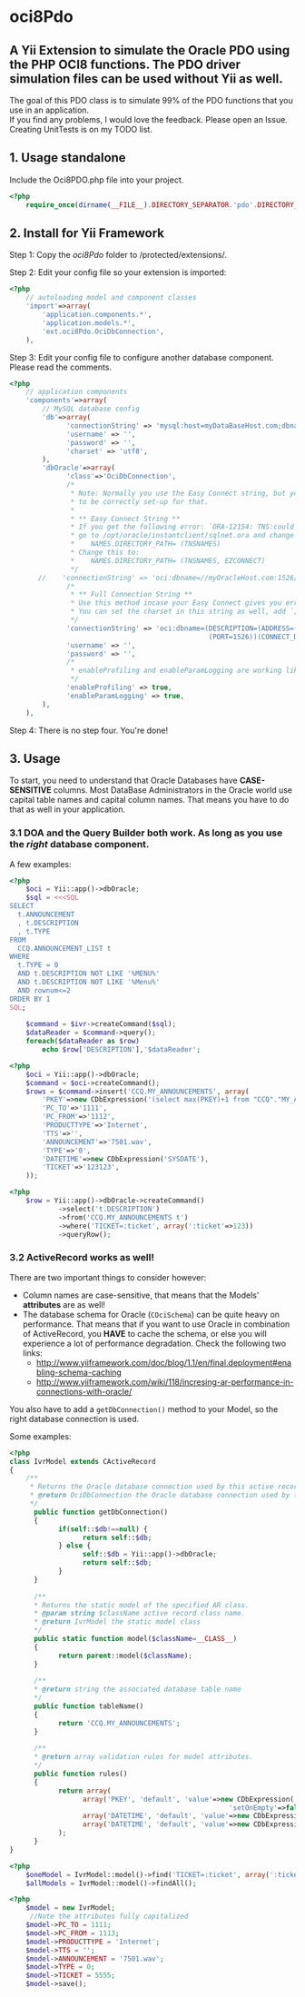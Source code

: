 oci8Pdo
=======

## A Yii Extension to simulate the Oracle PDO using the PHP OCI8 functions. The PDO driver simulation files can be used without Yii as well.

The goal of this PDO class is to simulate 99% of the PDO functions that you use in an application.  
If you find any problems, I would love the feedback. Please open an Issue. Creating UnitTests is on my TODO list.

## 1. Usage standalone
Include the Oci8PDO.php file into your project.
```php
<?php
    require_once(dirname(__FILE__).DIRECTORY_SEPARATOR.'pdo'.DIRECTORY_SEPARATOR.'Oci8PDO.php');
```

## 2. Install for Yii Framework
Step 1: Copy the _oci8Pdo_ folder to /protected/extensions/.

Step 2: Edit your config file so your extension is imported:

```php
<?php
    // autoloading model and component classes
    'import'=>array(
        'application.components.*',
        'application.models.*',
        'ext.oci8Pdo.OciDbConnection',
    ),
```

Step 3: Edit your config file to configure another database component. Please read the comments.

```php
<?php
    // application components
    'components'=>array(        
        // MySQL database config
        'db'=>array(
              'connectionString' => 'mysql:host=myDataBaseHost.com;dbname=myDataBase',
              'username' => '',
              'password' => '',
              'charset' => 'utf8',
        ),
        'dbOracle'=>array(
              'class'=>'OciDbConnection',
              /*
               * Note: Normally you use the Easy Connect string, but your server has 
               * to be correctly set-up for that.
               * 
               * ** Easy Connect String **
               * If you get the following error: `ORA-12154: TNS:could not resolve the connect identifier specified`,
               * go to /opt/oracle/instantclient/sqlnet.ora and change the following line:
               *    NAMES.DIRECTORY_PATH= (TNSNAMES)
               * Change this to:
               *    NAMES.DIRECTORY_PATH= (TNSNAMES, EZCONNECT)
               */
       //    'connectionString' => 'oci:dbname=//myOracleHost.com:1526/ccq',
              /*
               * ** Full Connection String **
               * Use this method incase your Easy Connect gives you errors and you can't edit the sqlnet.ora file.
               * You can set the charset in this string as well, add `;charset=AL32UTF8;` at the end for UTF-8.
               */
              'connectionString' => 'oci:dbname=(DESCRIPTION=(ADDRESS=(PROTOCOL=TCP)(HOST=myOracleHost.com)
                                                 (PORT=1526))(CONNECT_DATA=(SERVICE_NAME=myService.intern)));charset=AL32UTF8;',
              'username' => '',
              'password' => '',
              /*
               * enableProfiling and enableParamLogging are working like normal; Default is false.
               */
              'enableProfiling' => true,
              'enableParamLogging' => true,
        ),
    ),
```

Step 4: There is no step four. You're done!


## 3. Usage
To start, you need to understand that Oracle Databases have **CASE-SENSITIVE** columns. Most DataBase Administrators in the Oracle world use capital table names and capital column names. That means you have to do that as well in your application.

### 3.1 DOA and the Query Builder both work. As long as you use the _right_ database component.
A few examples:
```php
<?php
    $oci = Yii::app()->dbOracle;    
    $sql = <<<SQL
SELECT
  t.ANNOUNCEMENT
  , t.DESCRIPTION
  , t.TYPE
FROM
  CCQ.ANNOUNCEMENT_LIST t
WHERE
  t.TYPE = 0
  AND t.DESCRIPTION NOT LIKE '%MENU%'
  AND t.DESCRIPTION NOT LIKE '%Menu%'
  AND rownum<=2
ORDER BY 1
SQL;
    
    $command = $ivr->createCommand($sql);       
    $dataReader = $command->query();
    foreach($dataReader as $row)
        echo $row['DESCRIPTION'],'$dataReader';
```
```php
<?php
    $oci = Yii::app()->dbOracle;   
    $command = $oci->createCommand();
    $rows = $command->insert('CCQ.MY_ANNOUNCEMENTS', array(
        'PKEY'=>new CDbExpression('(select max(PKEY)+1 from "CCQ"."MY_ANNOUNCEMENTS")'),
        'PC_TO'=>'1111',
        'PC_FROM'=>'1112',
        'PRODUCTTYPE'=>'Internet',
        'TTS'=>'',
        'ANNOUNCEMENT'=>'7501.wav',
        'TYPE'=>'0',
        'DATETIME'=>new CDbExpression('SYSDATE'),
        'TICKET'=>'123123',
    ));
```
```php
<?php
    $row = Yii::app()->dbOracle->createCommand()
            ->select('t.DESCRIPTION')
            ->from('CCQ.MY_ANNOUNCEMENTS t')
            ->where('TICKET=:ticket', array(':ticket'=>123))
            ->queryRow();
```

### 3.2 ActiveRecord works as well!
There are two important things to consider however:
* Column names are case-sensitive, that means that the Models' **attributes** are as well!
* The database schema for Oracle (`COciSchema`) can be quite heavy on performance. That means that if you want to use Oracle in combination of ActiveRecord, you **HAVE** to cache the schema, or else you will experience a lot of performance degradation. Check the following two links:
    - http://www.yiiframework.com/doc/blog/1.1/en/final.deployment#enabling-schema-caching
    - http://www.yiiframework.com/wiki/118/incresing-ar-performance-in-connections-with-oracle/

You also have to add a `getDbConnection()` method to your Model, so the right database connection is used.

Some examples:
```php
<?php
class IvrModel extends CActiveRecord
{
    /**
	 * Returns the Oracle database connection used by this active record.
	 * @return OciDbConnection the Oracle database connection used by this active record.
	 */
      public function getDbConnection()
      {
            if(self::$db!==null) {
                  return self::$db;
            } else {
                  self::$db = Yii::app()->dbOracle;
                  return self::$db;
            }
      }
     
      /**
      * Returns the static model of the specified AR class.
      * @param string $className active record class name.
      * @return IvrModel the static model class
      */
      public static function model($className=__CLASS__)
      {
            return parent::model($className);
      }
     
      /**
      * @return string the associated database table name
      */
      public function tableName()
      {
            return 'CCQ.MY_ANNOUNCEMENTS';
      }
     
      /**
      * @return array validation rules for model attributes.
      */
      public function rules()
      {
            return array(
                  array('PKEY', 'default', 'value'=>new CDbExpression('(select max(PKEY)+1 from "CCQ"."MY_ANNOUNCEMENTS")'),
                                                      'setOnEmpty'=>false, 'on'=>'insert'),
                  array('DATETIME', 'default', 'value'=>new CDbExpression('SYSDATE'), 'setOnEmpty'=>false, 'on'=>'insert'),
                  array('DATETIME', 'default', 'value'=>new CDbExpression('SYSDATE'), 'setOnEmpty'=>false, 'on'=>'update'),
            );
      }
}
```
```php
<?php
    $oneModel = IvrModel::model()->find('TICKET=:ticket', array(':ticket'=>12345));
    $allModels = IvrModel::model()->findAll();
```
```php
<?php
    $model = new IvrModel;
     //Note the attributes fully capitalized
    $model->PC_TO = 1111;
    $model->PC_FROM = 1113;
    $model->PRODUCTTYPE = 'Internet';
    $model->TTS = '';
    $model->ANNOUNCEMENT = '7501.wav';
    $model->TYPE = 0;
    $model->TICKET = 5555;
    $model->save();
```